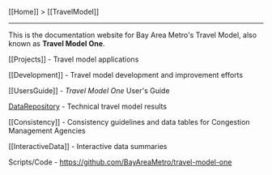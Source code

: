 [[Home]] > [[TravelModel]]

***

This is the documentation website for Bay Area Metro's Travel Model, also known as **Travel Model One**.

[[Projects]] - Travel model applications

[[Development]] - Travel model development and improvement efforts

[[UsersGuide]] - _Travel Model One_ User's Guide

[DataRepository](http://data.mtc.ca.gov/data-repository/) - Technical travel model results

[[Consistency]] - Consistency guidelines and data tables for Congestion Management Agencies

[[InteractiveData]] - Interactive data summaries

Scripts/Code - https://github.com/BayAreaMetro/travel-model-one